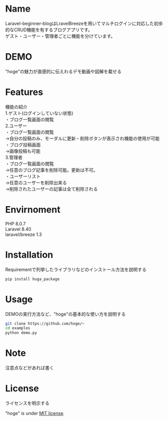 # Name
 
Laravel-beginner-blogはLravelBreezeを用いてマルチログインに対応した初歩的なCRUD機能を有するブログアプリです。<br>
ゲスト・ユーザー・管理者ごとに機能を分けています。　
 
# DEMO
 
"hoge"の魅力が直感的に伝えわるデモ動画や図解を載せる
 
# Features
 
 機能の紹介  
 1.ゲスト(ログインしていない状態)  
 ・ブログ一覧画面の閲覧  
 2.ユーザー  
 ・ブログ一覧画面の閲覧  
 ->自分の投稿のみ、モーダルに更新・削除ボタンが表示され機能の使用が可能  
 ・ブログ投稿画面  
 ->画像投稿も可能  
 3.管理者  
 ・ブログ一覧画面の閲覧  
 ->任意のブログ記事を削除可能。更新は不可。  
 ・ユーザーリスト  
 ->任意のユーザーを削除出来る  
 ->削除されたユーザーの記事は全て削除される  
 
# Envirnoment
 
PHP 8.0.7  
Laravel 8.40  
laravel/breeze 1.3  
 
# Installation
 
Requirementで列挙したライブラリなどのインストール方法を説明する
 
```bash
pip install huga_package
```
 
# Usage
 
DEMOの実行方法など、"hoge"の基本的な使い方を説明する
 
```bash
git clone https://github.com/hoge/~
cd examples
python demo.py
```
 
# Note
 
注意点などがあれば書く

# License
ライセンスを明示する
 
"hoge" is under [MIT license](https://en.wikipedia.org/wiki/MIT_License).

